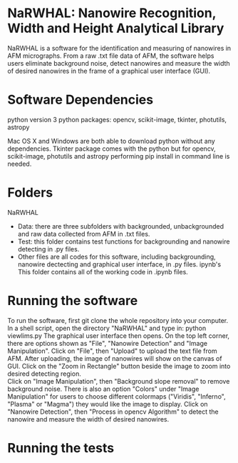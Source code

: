 # NaRWHAL: Nanowire Recognition, Width and Height Analytical Library

NaRWHAL is a software for the identification and measuring of nanowires in AFM micrographs. From a raw .txt file data of AFM, the software helps users eliminate background noise, detect nanowires and measure the width of desired nanowires in the frame of a graphical user interface (GUI). 


# Software Dependencies
python version 3
python packages: opencv, scikit-image, tkinter, photutils, astropy

Mac OS X and Windows are both able to download python without any dependencies. Tkinter package comes with the python but for opencv, scikit-image, photutils and astropy performing pip install in command line is needed. 

# Folders 
NaRWHAL
- Data: there are three subfolders with backgrounded, unbackgrounded and raw data collected from AFM in .txt files.
- Test: this folder contains test functions for backgrounding and nanowire detecting in .py files. 
- Other files are all codes for this software, including backgrounding, nanowire dectecting and graphical user interface, in .py files. 
ipynb's
This folder contains all of the working code in .ipynb files.

# Running the software
To run the software, first git clone the whole repository into your computer. 
In a shell script, open the directory "NaRWHAL" and type in:
python viewlims.py
The graphical user interface then opens. On the top left corner, there are options shown as "File", "Nanowire Detection" and "Image Manipulation". 
Click on "File", then "Upload" to upload the text file from AFM. After uploading, the image of nanowires will show on the canvas of GUI. Click on the "Zoom in Rectangle" button beside the image to zoom into desired detecting region.  
Click on "Image Manipulation", then "Background slope removal" to remove background noise. There is also an option "Colors" under "Image Manipulation" for users to choose different colormaps ("Viridis", "Inferno", "Plasma" or "Magma") they would like the image to display. 
Click on "Nanowire Detection", then "Process in opencv Algorithm" to detect the nanowire and measure the width of desired nanowires. 

# Running the tests
